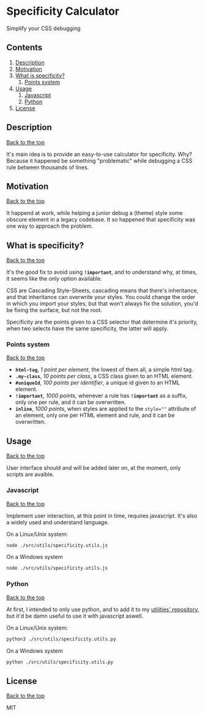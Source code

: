 # Specificity Calculator

Simplify your CSS debugging

## Contents

1. [Description](#description)
1. [Motivation](#motivation)
1. [What is specificity?](#what-is-specificity)
   1. [Points system](#points-system)
1. [Usage](#usage)
   1. [Javascript](#javascript)
   1. [Python](#python)
1. [License](#license)

## Description

[Back to the top](#contents)

It's main idea is to provide an easy-to-use calculator for specificity. Why? Because it happened be something "problematic" while debugging a CSS rule between thousands of lines.

## Motivation

[Back to the top](#contents)

It happend at work, while helping a junior debug a (theme) style some obscure element in a legacy codebase. It so happened that specificity was one way to approach the problem.

## What is specificity?

[Back to the top](#contents)

It's the good fix to avoid using **`!important`**, and to understand why, at times, it seems like the only option available.

CSS are Cascading Style-Sheets, cascading means that there's inheritance, and that inheritance can overwrite your styles. You could change the order in which you import your styles, but that won't always fix the solution, you'd be fixing the surface, but not the root.

Specificity are the points given to a CSS selector that determine it's priority, when two selects have the same specificity, the latter will apply.

### Points system

[Back to the top](#contents)

- **`html-tag`**, _1 point per element_, the lowest of them all, a simple html tag.
- **`.my-class`**, _10 points per class_, a CSS class given to an HTML element.
- **`#uniqueId`**, _100 points per identifier_, a unique id given to an HTML element.
- **`!important`**, _1000 points_, whenever a rule has **`!important`** as a suffix, only one per rule, and it can be overwritten.
- **`inline`**, _1000 points_, when styles are applied to the `style=""` attribute of an element, only one per HTML element and rule, and it can be overwritten.

## Usage

[Back to the top](#contents)

User interface should and will be added later on, at the moment, only scripts are avaible.

### Javascript

[Back to the top](#contents)

Implement user interaction, at this point in time, requires javascript. It's also a widely used and understand language.

On a Linux/Unix system:

```bash
node ./src/utils/specificity.utils.js
```

On a Windows system

```bash
node ./src/utils/specificity.utils.js
```

### Python

[Back to the top](#contents)

At first, I intended to only use python, and to add it to my [utilities' repository](https://github.com/jofaval/utilities), but it'd be damn useful to use it with javascript aswell.

On a Linux/Unix system:

```bash
python3 ./src/utils/specificity.utils.py
```

On a Windows system

```bash
python ./src/utils/specificity.utils.py
```

## License

[Back to the top](#contents)

MIT
